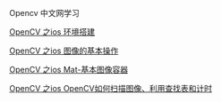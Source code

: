 Opencv 中文网学习



[OpenCV 之ios 环境搭建](/OpenCVFirstProject)

[OpenCV 之ios 图像的基本操作](/OpenCVMatTest)

[OpenCV 之ios Mat-基本图像容器](/OpenCVFirstChapter-Mat)

[OpenCV 之ios OpenCV如何扫描图像、利用查找表和计时](/OpenCVFirstChapter-scanImag)






